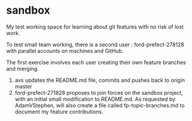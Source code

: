 # sandbox
My test working space for learning about git features with no risk of lost work.

To test small team working, there is a second user : ford-prefect-278128 with parallel accounts on machines and GitHub.

The first exercise involves each user creating their own feature branches and merging.

1.  avs updates the README.md file, commits and pushes back to origin master
2.  ford-prefect-271828 proposes to join forces on the sandbox project, with an initial small modification to README.md.   As requested by AdamVStephen, will also create a file called fp-topic-branches.md to document my feature contributions.
